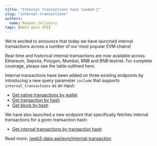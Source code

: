 ```yaml
---
title: "Internal Transactions have landed 🎉"
slug: "internal-transactions"
authors:
  name: Reuben Salisbury
tags: [Web3 Data API]
---
```


We’re excited to announce that today we have launched internal transactions across a number of our most popular EVM chains!

Real-time and historical internal transactions are now available across Ethereum, Sepolia, Polygon, Mumbai, BNB and BNB testnet. For complete coverage, please see the table outlined here.

Internal transactions have been added on three existing endpoints by introducing a new query parameter `include` that supports `internal_transactions` as an input:

- [Get native transactions by wallet](/web3-data-api/evm/reference/get-wallet-transactions)
- [Get transaction by hash](/web3-data-api/evm/reference/get-transaction)
- [Get block by hash](/web3-data-api/evm/reference/get-block)

We have also launched a new endpoint that specifically fetches internal transactions for a given transaction hash:

- [Get internal transactions by transaction hash](/web3-data-api/evm/reference/get-internal-transactions)

Read more: [/web3-data-api/evm/internal-transaction](/web3-data-api/evm/internal-transactions)
